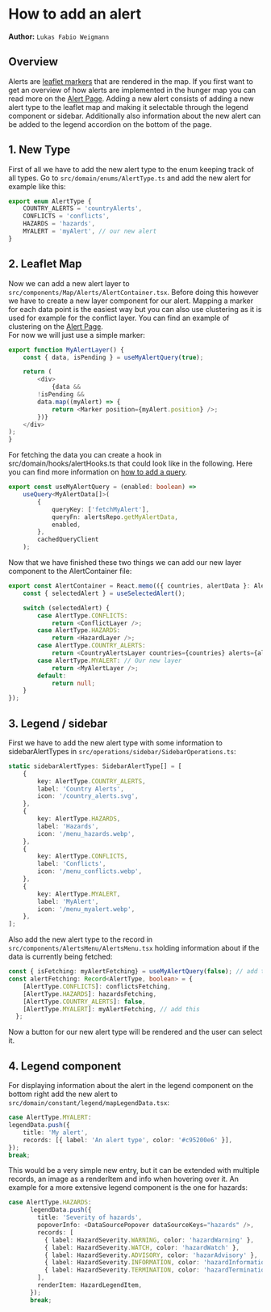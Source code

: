 # How to add an alert

**Author:** `Lukas Fabio Weigmann`

## Overview
Alerts are [leaflet markers](https://leafletjs.com/reference.html#marker) that are rendered in the map. If you first want to get an overview of how alerts are implemented
in the hunger map you can read more on the [Alert Page](../frontend/leaflet_map/map_alerts.md). Adding a new alert
consists of adding a new alert type to the leaflet map and making it selectable through the legend component or sidebar. Additionally
also information about the new alert can be added to the legend accordion on the bottom of the page.

## 1. New Type
First of all we have to add the new alert type to the enum keeping track of all types. Go to ```src/domain/enums/AlertType.ts```
and add the new alert for example like this:
```ts
export enum AlertType {
    COUNTRY_ALERTS = 'countryAlerts',
    CONFLICTS = 'conflicts',
    HAZARDS = 'hazards',
    MYALERT = 'myAlert', // our new alert
}
```

## 2. Leaflet Map
Now we can add a new alert layer to ```src/components/Map/Alerts/AlertContainer.tsx```. Before doing this however we have to create a
new layer component for our alert. Mapping a marker for each data point is the easiest way but you can also use clustering
as it is used for example for the conflict layer. You can find an example of clustering on the [Alert Page](../frontend/leaflet_map/map_alerts.md).\
For now we will just use a simple marker:
```ts
export function MyAlertLayer() {
    const { data, isPending } = useMyAlertQuery(true);

    return (
        <div>
            {data &&
        !isPending &&
        data.map((myAlert) => {
            return <Marker position={myAlert.position} />;
        })}
    </div>
);
}
```
For fetching the data you can create a hook in src/domain/hooks/alertHooks.ts that could look like in the following.
Here you can find more information on [how to add a query](how_to_add_query.md).
```ts
export const useMyAlertQuery = (enabled: boolean) =>
    useQuery<MyAlertData[]>(
        {
            queryKey: ['fetchMyAlert'],
            queryFn: alertsRepo.getMyAlertData,
            enabled,
        },
        cachedQueryClient
    );
```
Now that we have finished these two things we can add our new layer component to the AlertContainer file:
```ts
export const AlertContainer = React.memo(({ countries, alertData }: AlertContainerProps) => {
    const { selectedAlert } = useSelectedAlert();

    switch (selectedAlert) {
        case AlertType.CONFLICTS:
            return <ConflictLayer />;
        case AlertType.HAZARDS:
            return <HazardLayer />;
        case AlertType.COUNTRY_ALERTS:
            return <CountryAlertsLayer countries={countries} alerts={alertData} />;
        case AlertType.MYALERT: // Our new layer
            return <MyAlertLayer />;
        default:
            return null;
    }
});
```

## 3. Legend / sidebar
First we have to add the new alert type with some information to sidebarAlertTypes in ```src/operations/sidebar/SidebarOperations.ts```:
```ts
static sidebarAlertTypes: SidebarAlertType[] = [
    {
        key: AlertType.COUNTRY_ALERTS,
        label: 'Country Alerts',
        icon: '/country_alerts.svg',
    },
    {
        key: AlertType.HAZARDS,
        label: 'Hazards',
        icon: '/menu_hazards.webp',
    },
    {
        key: AlertType.CONFLICTS,
        label: 'Conflicts',
        icon: '/menu_conflicts.webp',
    },
    {
        key: AlertType.MYALERT,
        label: 'MyAlert',
        icon: '/menu_myalert.webp',
    },
];
```
Also add the new alert type to the record in ```src/components/AlertsMenu/AlertsMenu.tsx``` holding information about if the data is currently being fetched:

```ts
const { isFetching: myAlertFetching} = useMyAlertQuery(false); // add this
const alertFetching: Record<AlertType, boolean> = {
    [AlertType.CONFLICTS]: conflictsFetching,
    [AlertType.HAZARDS]: hazardsFetching,
    [AlertType.COUNTRY_ALERTS]: false,
    [AlertType.MYALERT]: myAlertFetching, // add this
  };
```
Now a button for our new alert type will be rendered and the user can select it.

## 4. Legend component
For displaying information about the alert in the legend component on the bottom right add the new alert to ```src/domain/constant/legend/mapLegendData.tsx```:
```ts
case AlertType.MYALERT:
legendData.push({
    title: 'My alert',
    records: [{ label: 'An alert type', color: '#c95200e6' }],
});
break;
```
This would be a very simple new entry, but it can be extended with multiple records, an image as a renderItem and info
when hovering over it. An example for a more extensive legend component is the one for hazards:
```ts
case AlertType.HAZARDS:
      legendData.push({
        title: 'Severity of hazards',
        popoverInfo: <DataSourcePopover dataSourceKeys="hazards" />,
        records: [
          { label: HazardSeverity.WARNING, color: 'hazardWarning' },
          { label: HazardSeverity.WATCH, color: 'hazardWatch' },
          { label: HazardSeverity.ADVISORY, color: 'hazarAdvisory' },
          { label: HazardSeverity.INFORMATION, color: 'hazardInformation' },
          { label: HazardSeverity.TERMINATION, color: 'hazardTermination' },
        ],
        renderItem: HazardLegendItem,
      });
      break;
```


